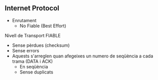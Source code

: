 ## Internet Protocol
- Enrutament
	- No Fiable (Best Effort)

Nivell de Transport FIABLE
- Sense pèrdues (checksum)
- Sense errors
- Aquests s'arreglen quan afegeixes un numero de seqüència a cada trama (DATA i ACK)
	- En seqüència
	- Sense duplicats
